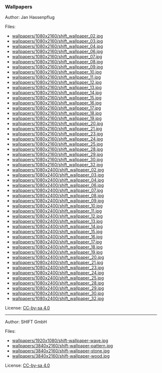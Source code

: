 ### Wallpapers

Author: Jan Hassenpflug

Files:
- [wallpapers/1080x2160/shift_wallpaper_02.jpg](wallpapers/1080x2160/shift_wallpaper_02.jpg)
- [wallpapers/1080x2160/shift_wallpaper_03.jpg](wallpapers/1080x2160/shift_wallpaper_03.jpg)
- [wallpapers/1080x2160/shift_wallpaper_04.jpg](wallpapers/1080x2160/shift_wallpaper_04.jpg)
- [wallpapers/1080x2160/shift_wallpaper_06.jpg](wallpapers/1080x2160/shift_wallpaper_06.jpg)
- [wallpapers/1080x2160/shift_wallpaper_07.jpg](wallpapers/1080x2160/shift_wallpaper_07.jpg)
- [wallpapers/1080x2160/shift_wallpaper_08.jpg](wallpapers/1080x2160/shift_wallpaper_08.jpg)
- [wallpapers/1080x2160/shift_wallpaper_09.jpg](wallpapers/1080x2160/shift_wallpaper_09.jpg)
- [wallpapers/1080x2160/shift_wallpaper_10.jpg](wallpapers/1080x2160/shift_wallpaper_10.jpg)
- [wallpapers/1080x2160/shift_wallpaper_11.jpg](wallpapers/1080x2160/shift_wallpaper_11.jpg)
- [wallpapers/1080x2160/shift_wallpaper_12.jpg](wallpapers/1080x2160/shift_wallpaper_12.jpg)
- [wallpapers/1080x2160/shift_wallpaper_13.jpg](wallpapers/1080x2160/shift_wallpaper_13.jpg)
- [wallpapers/1080x2160/shift_wallpaper_14.jpg](wallpapers/1080x2160/shift_wallpaper_14.jpg)
- [wallpapers/1080x2160/shift_wallpaper_15.jpg](wallpapers/1080x2160/shift_wallpaper_15.jpg)
- [wallpapers/1080x2160/shift_wallpaper_16.jpg](wallpapers/1080x2160/shift_wallpaper_16.jpg)
- [wallpapers/1080x2160/shift_wallpaper_17.jpg](wallpapers/1080x2160/shift_wallpaper_17.jpg)
- [wallpapers/1080x2160/shift_wallpaper_18.jpg](wallpapers/1080x2160/shift_wallpaper_18.jpg)
- [wallpapers/1080x2160/shift_wallpaper_19.jpg](wallpapers/1080x2160/shift_wallpaper_19.jpg)
- [wallpapers/1080x2160/shift_wallpaper_20.jpg](wallpapers/1080x2160/shift_wallpaper_20.jpg)
- [wallpapers/1080x2160/shift_wallpaper_21.jpg](wallpapers/1080x2160/shift_wallpaper_21.jpg)
- [wallpapers/1080x2160/shift_wallpaper_23.jpg](wallpapers/1080x2160/shift_wallpaper_23.jpg)
- [wallpapers/1080x2160/shift_wallpaper_24.jpg](wallpapers/1080x2160/shift_wallpaper_24.jpg)
- [wallpapers/1080x2160/shift_wallpaper_25.jpg](wallpapers/1080x2160/shift_wallpaper_25.jpg)
- [wallpapers/1080x2160/shift_wallpaper_28.jpg](wallpapers/1080x2160/shift_wallpaper_28.jpg)
- [wallpapers/1080x2160/shift_wallpaper_29.jpg](wallpapers/1080x2160/shift_wallpaper_29.jpg)
- [wallpapers/1080x2160/shift_wallpaper_30.jpg](wallpapers/1080x2160/shift_wallpaper_30.jpg)
- [wallpapers/1080x2160/shift_wallpaper_32.jpg](wallpapers/1080x2160/shift_wallpaper_32.jpg)
- [wallpapers/1080x2400/shift_wallpaper_02.jpg](wallpapers/1080x2400/shift_wallpaper_02.jpg)
- [wallpapers/1080x2400/shift_wallpaper_03.jpg](wallpapers/1080x2400/shift_wallpaper_03.jpg)
- [wallpapers/1080x2400/shift_wallpaper_04.jpg](wallpapers/1080x2400/shift_wallpaper_04.jpg)
- [wallpapers/1080x2400/shift_wallpaper_06.jpg](wallpapers/1080x2400/shift_wallpaper_06.jpg)
- [wallpapers/1080x2400/shift_wallpaper_07.jpg](wallpapers/1080x2400/shift_wallpaper_07.jpg)
- [wallpapers/1080x2400/shift_wallpaper_08.jpg](wallpapers/1080x2400/shift_wallpaper_08.jpg)
- [wallpapers/1080x2400/shift_wallpaper_09.jpg](wallpapers/1080x2400/shift_wallpaper_09.jpg)
- [wallpapers/1080x2400/shift_wallpaper_10.jpg](wallpapers/1080x2400/shift_wallpaper_10.jpg)
- [wallpapers/1080x2400/shift_wallpaper_11.jpg](wallpapers/1080x2400/shift_wallpaper_11.jpg)
- [wallpapers/1080x2400/shift_wallpaper_12.jpg](wallpapers/1080x2400/shift_wallpaper_12.jpg)
- [wallpapers/1080x2400/shift_wallpaper_13.jpg](wallpapers/1080x2400/shift_wallpaper_13.jpg)
- [wallpapers/1080x2400/shift_wallpaper_14.jpg](wallpapers/1080x2400/shift_wallpaper_14.jpg)
- [wallpapers/1080x2400/shift_wallpaper_15.jpg](wallpapers/1080x2400/shift_wallpaper_15.jpg)
- [wallpapers/1080x2400/shift_wallpaper_16.jpg](wallpapers/1080x2400/shift_wallpaper_16.jpg)
- [wallpapers/1080x2400/shift_wallpaper_17.jpg](wallpapers/1080x2400/shift_wallpaper_17.jpg)
- [wallpapers/1080x2400/shift_wallpaper_18.jpg](wallpapers/1080x2400/shift_wallpaper_18.jpg)
- [wallpapers/1080x2400/shift_wallpaper_19.jpg](wallpapers/1080x2400/shift_wallpaper_19.jpg)
- [wallpapers/1080x2400/shift_wallpaper_20.jpg](wallpapers/1080x2400/shift_wallpaper_20.jpg)
- [wallpapers/1080x2400/shift_wallpaper_21.jpg](wallpapers/1080x2400/shift_wallpaper_21.jpg)
- [wallpapers/1080x2400/shift_wallpaper_23.jpg](wallpapers/1080x2400/shift_wallpaper_23.jpg)
- [wallpapers/1080x2400/shift_wallpaper_24.jpg](wallpapers/1080x2400/shift_wallpaper_24.jpg)
- [wallpapers/1080x2400/shift_wallpaper_25.jpg](wallpapers/1080x2400/shift_wallpaper_25.jpg)
- [wallpapers/1080x2400/shift_wallpaper_28.jpg](wallpapers/1080x2400/shift_wallpaper_28.jpg)
- [wallpapers/1080x2400/shift_wallpaper_29.jpg](wallpapers/1080x2400/shift_wallpaper_29.jpg)
- [wallpapers/1080x2400/shift_wallpaper_30.jpg](wallpapers/1080x2400/shift_wallpaper_30.jpg)
- [wallpapers/1080x2400/shift_wallpaper_32.jpg](wallpapers/1080x2400/shift_wallpaper_32.jpg)

License: [CC-by-sa 4.0](https://creativecommons.org/licenses/by-sa/4.0/)

-----

Author: SHIFT GmbH

Files:
- [wallpapers/1920x1080/shift-wallpaper-wave.jpg](wallpapers/1920x1080/shift-wallpaper-wave.jpg)
- [wallpapers/3840x2160/shift-wallpaper-pattern.jpg](wallpapers/3840x2160/shift-wallpaper-pattern.jpg)
- [wallpapers/3840x2160/shift-wallpaper-stone.jpg](wallpapers/3840x2160/shift-wallpaper-stone.jpg)
- [wallpapers/3840x2160/shift-wallpaper-wood.jpg](wallpapers/3840x2160/shift-wallpaper-wood.jpg)

License: [CC-by-sa 4.0](https://creativecommons.org/licenses/by-sa/4.0/)
